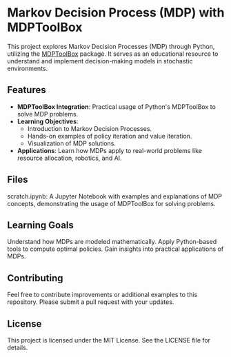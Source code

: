 # Markov Decision Process (MDP) with MDPToolBox

This project explores Markov Decision Processes (MDP) through Python, utilizing the [MDPToolBox](https://pymdptoolbox.readthedocs.io/) package. It serves as an educational resource to understand and implement decision-making models in stochastic environments.

## Features
- **MDPToolBox Integration**: Practical usage of Python's MDPToolBox to solve MDP problems.
- **Learning Objectives**:
  - Introduction to Markov Decision Processes.
  - Hands-on examples of policy iteration and value iteration.
  - Visualization of MDP solutions.
- **Applications**: Learn how MDPs apply to real-world problems like resource allocation, robotics, and AI.
## Files

scratch.ipynb: A Jupyter Notebook with examples and explanations of MDP concepts, demonstrating the usage of MDPToolBox for solving problems.
## Learning Goals

Understand how MDPs are modeled mathematically.
Apply Python-based tools to compute optimal policies.
Gain insights into practical applications of MDPs.
## Contributing

Feel free to contribute improvements or additional examples to this repository. Please submit a pull request with your updates.
## License

This project is licensed under the MIT License. See the LICENSE file for details.
